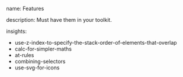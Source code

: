 name: Features

description: Must have them in your toolkit.

insights:
  - use-z-index-to-specify-the-stack-order-of-elements-that-overlap
  - calc-for-simpler-maths
  - at-rules
  - combining-selectors
  - use-svg-for-icons
 
